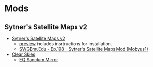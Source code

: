 # Mods

## Sytner's Satellite Maps v2

* [Sytner's Satellite Maps v2](https://modthegalaxy.com/index.php?resources/sytners-satellite-maps.7/)
  * [preview](https://modthegalaxy.com/index.php?threads%2Fsytners-satellite-maps-2-0-preview-release.680%2F) includes insrtructions for installation.
  * [SWGEmuEdu - Ep.198 - Sytner's Satellite Maps Mod (Mobyus1)](https://www.youtube.com/watch?v=dJsXZKwU0rw)
* [Clear Skies](https://www.swgemu.com/forums/showthread.php?t=106359)
  * [EQ Sanctum Mirror](https://www.eqsanctum.com/files/file/19-clear-skies-weather-replacement/)
